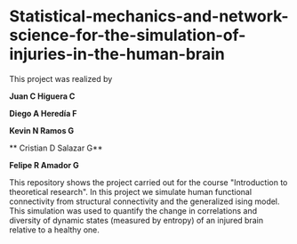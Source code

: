 # Statistical-mechanics-and-network-science-for-the-simulation-of-injuries-in-the-human-brain
This project was realized by

**Juan C Higuera C**

**Diego A Heredía F**

**Kevin N Ramos G**

** Cristian D Salazar G**

**Felipe R Amador G**


This repository shows the project carried out for the course "Introduction to theoretical research". In this project we simulate human functional connectivity from structural connectivity and the generalized ising model. This simulation was used to quantify the change in correlations and diversity of dynamic states (measured by entropy) of an injured brain relative to a healthy one.
